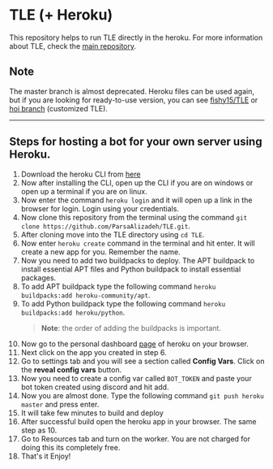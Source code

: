 # TLE (+ Heroku)

This repository helps to run TLE directly in the heroku. For more information about TLE, check the [main repository](https://github.com/cheran-senthil/TLE).

## Note

The master branch is almost deprecated. Heroku files can be used again, but if you are looking for ready-to-use version, you can see [fishy15/TLE](https://github.com/fishy15/TLE) or [hoi branch](https://github.com/ParsaAlizadeh/TLE/tree/hoi) (customized TLE).

---

## Steps for hosting a bot for your own server using Heroku.

1. Download the heroku CLI from [here](https://devcenter.heroku.com/articles/heroku-cli)
2. Now after installing the CLI, open up the CLI if you are on windows or open up a terminal if you are on linux.
3. Now enter the command `heroku login` and it will open up a link in the browser for login. Login using your credentials.
4. Now clone this repository from the terminal using the command `git clone https://github.com/ParsaAlizadeh/TLE.git`.
5. After cloning move into the TLE directory using `cd TLE`.
6. Now enter `heroku create` command in the terminal and hit enter. It will create a new app for you. Remember the name.
7. Now you need to add two buildpacks to deploy. The APT buildpack to install essential APT files and Python buildpack to install essential packages.
8. To add APT buildpack type the following command `heroku buildpacks:add heroku-community/apt`.
9. To add Python buildpack type the following command `heroku buildpacks:add heroku/python`.
    > **Note**: the order of adding the buildpacks is important.
10. Now go to the personal dashboard [page](https://dashboard.heroku.com/apps) of heroku on your browser.
11. Next click on the app you created in step 6.
12. Go to settings tab and you will see a section called **Config Vars**. Click on the **reveal config vars** button.
13. Now you need to create a config var called `BOT_TOKEN` and paste your bot token created using discord and hit add.
14. Now you are almost done. Type the following command `git push heroku master` and press enter.
15. It will take few minutes to build and deploy
16. After successful build open the heroku app in your browser. The same step as 10.
17. Go to Resources tab and turn on the worker. You are not charged for doing this its completely free.
18. That's it Enjoy!
